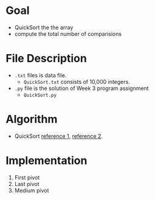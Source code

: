 # Goal
- QuickSort the the array 
- compute the total number of comparisions 
# File Description
- `.txt` files is data file.
  - `QuickSort.txt` consists of 10,000 integers.
- `.py` file is the solution of Week 3 program assignment
  - `QuickSort.py`

# Algorithm
- QuickSort [reference 1](https://github.com/SSQ/Coursera-Stanford-Divide-and-Conquer-Sorting-and-Searching-and-Randomized-Algorithms/blob/master/Lecture%20Slides/5.1-slides_algo-qsort-intro_typed.pdf), [reference 2](ttps://github.com/SSQ/Coursera-Stanford-Divide-and-Conquer-Sorting-and-Searching-and-Randomized-Algorithms/blob/master/Lecture%20Slides/5.2-slides_algo-qsort-partition_typed.pdf).
# Implementation
1. First pivot
2. Last pivot
3. Medium pivot
